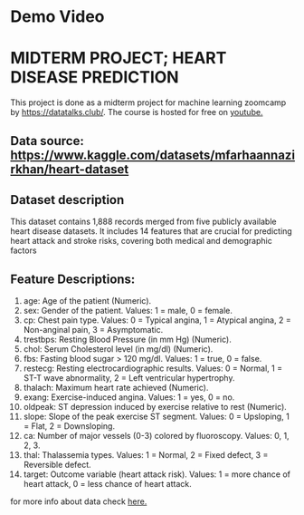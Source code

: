 # Demo Video

<a href = "https://youtu.be/cS6oa99W7rg" target = "_blank"></a>

# MIDTERM PROJECT; HEART DISEASE PREDICTION
This project is done as a midterm project for machine learning zoomcamp by 
https://datatalks.club/. The course is hosted for free on <a href ="https://www.youtube.com/watch?v=8wuR_Oz-to0&list=PL3MmuxUbc_hIhxl5Ji8t4O6lPAOpHaCLR&index=1">youtube.</a>

## Data source: https://www.kaggle.com/datasets/mfarhaannazirkhan/heart-dataset

## Dataset description
This dataset contains 1,888 records merged from five publicly available heart
disease datasets. It includes 14 features that are crucial for predicting heart
attack and stroke risks, covering both medical and demographic factors

## Feature Descriptions:
1. age: Age of the patient (Numeric).
2. sex: Gender of the patient. Values: 1 = male, 0 = female.
3. cp: Chest pain type. Values: 0 = Typical angina, 1 = Atypical angina, 2 = Non-anginal pain, 3 = Asymptomatic.
4. trestbps: Resting Blood Pressure (in mm Hg) (Numeric).
5. chol: Serum Cholesterol level (in mg/dl) (Numeric).
6. fbs: Fasting blood sugar > 120 mg/dl. Values: 1 = true, 0 = false.
7. restecg: Resting electrocardiographic results. Values: 0 = Normal, 1 = ST-T wave abnormality, 2 = Left ventricular hypertrophy.
8. thalach: Maximum heart rate achieved (Numeric).
9. exang: Exercise-induced angina. Values: 1 = yes, 0 = no.
10. oldpeak: ST depression induced by exercise relative to rest (Numeric).
11. slope: Slope of the peak exercise ST segment. Values: 0 = Upsloping, 1 = Flat, 2 = Downsloping.
12. ca: Number of major vessels (0-3) colored by fluoroscopy. Values: 0, 1, 2, 3.
13. thal: Thalassemia types. Values: 1 = Normal, 2 = Fixed defect, 3 = Reversible defect.
14. target: Outcome variable (heart attack risk). Values: 1 = more chance of heart attack, 0 = less chance of heart attack.

for more info about data check <a href = "https://www.kaggle.com/datasets/mfarhaannazirkhan/heart-dataset"> here.</a>